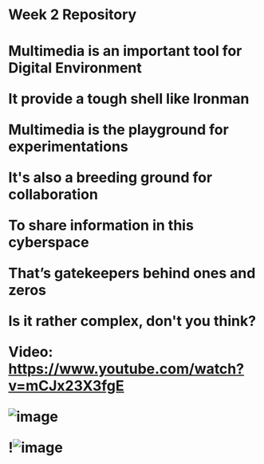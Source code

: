 # Week 2 Repository
<h1>Multimedia is an important tool for Digital Environment
  
 It provide a tough shell like Ironman 

Multimedia is the playground for experimentations 

It's also a breeding ground for collaboration 

To share information in this cyberspace

That’s gatekeepers behind ones and zeros 

Is it rather complex, don't you think?    

Video: https://www.youtube.com/watch?v=mCJx23X3fgE

![image](https://github.com/DarionP77/IDEA-120-responses/assets/143098261/82015eb5-116a-4be9-9da0-746ef09c8a48)

!![image](https://github.com/DarionP77/IDEA-120-responses/assets/143098261/cf78dae2-8024-4817-85c8-b56dead6f4cc)
